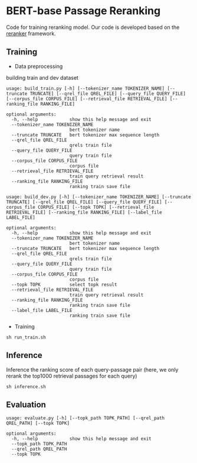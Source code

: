 # BERT-base Passage Reranking

Code for training reranking model. Our code is developed based on the [reranker](https://github.com/luyug/Reranker) framework. 

## Training

- Data preprocessing

building train and dev dataset
```
usage: build_train.py [-h] [--tokenizer_name TOKENIZER_NAME] [--truncate TRUNCATE] [--qrel_file QREL_FILE] [--query_file QUERY_FILE] [--corpus_file CORPUS_FILE] [--retrieval_file RETRIEVAL_FILE] [--ranking_file RANKING_FILE]

optional arguments:
  -h, --help            show this help message and exit
  --tokenizer_name TOKENIZER_NAME
                        bert tokenizer name
  --truncate TRUNCATE   bert tokenizer max sequence length
  --qrel_file QREL_FILE
                        qrels train file
  --query_file QUERY_FILE
                        query train file
  --corpus_file CORPUS_FILE
                        corpus file
  --retrieval_file RETRIEVAL_FILE
                        train query retrieval result
  --ranking_file RANKING_FILE
                        ranking train save file
```

```
usage: build_dev.py [-h] [--tokenizer_name TOKENIZER_NAME] [--truncate TRUNCATE] [--qrel_file QREL_FILE] [--query_file QUERY_FILE] [--corpus_file CORPUS_FILE] [--topk TOPK] [--retrieval_file RETRIEVAL_FILE] [--ranking_file RANKING_FILE] [--label_file LABEL_FILE]

optional arguments:
  -h, --help            show this help message and exit
  --tokenizer_name TOKENIZER_NAME
                        bert tokenizer name
  --truncate TRUNCATE   bert tokenizer max sequence length
  --qrel_file QREL_FILE
                        qrels train file
  --query_file QUERY_FILE
                        query train file
  --corpus_file CORPUS_FILE
                        corpus file
  --topk TOPK           select topk result
  --retrieval_file RETRIEVAL_FILE
                        train query retrieval result
  --ranking_file RANKING_FILE
                        ranking train save file
  --label_file LABEL_FILE
                        ranking train save file
```

- Training
```
sh run_train.sh
```

## Inference

Inference the ranking score of each query-passage pair (here, we only rerank the top1000 retrieval passages for each query)
```
sh inference.sh
```

## Evaluation
```
usage: evaluate.py [-h] [--topk_path TOPK_PATH] [--qrel_path QREL_PATH] [--topk TOPK]

optional arguments:
  -h, --help            show this help message and exit
  --topk_path TOPK_PATH
  --qrel_path QREL_PATH
  --topk TOPK
```
